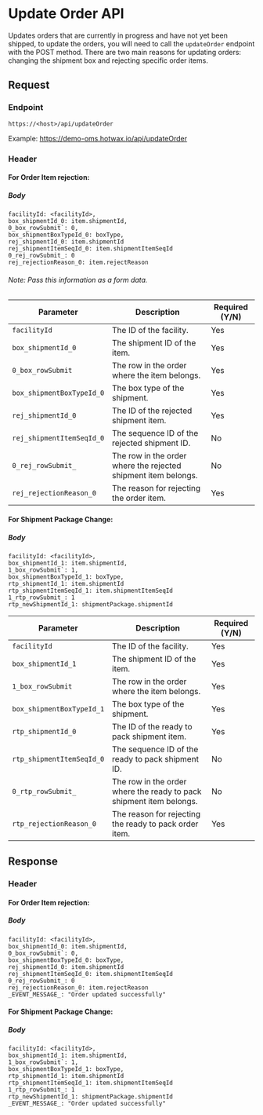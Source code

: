 # Update Order API

Updates orders that are currently in progress and have not yet been shipped, to update the orders, you will need to call the `updateOrder` endpoint with the POST method. There are two main reasons for updating orders: changing the shipment box and rejecting specific order items. 

## Request

### Endpoint

`https://<host>/api/updateOrder`

Example: https://demo-oms.hotwax.io/api/updateOrder

### Header

#### For Order Item rejection: 

##### Body

```
facilityId: <facilityId>,
box_shipmentId_0: item.shipmentId,
0_box_rowSubmit`: 0,
box_shipmentBoxTypeId_0: boxType,
rej_shipmentId_0: item.shipmentId
rej_shipmentItemSeqId_0: item.shipmentItemSeqId
0_rej_rowSubmit_: 0
rej_rejectionReason_0: item.rejectReason
```
###### Note: Pass this information as a form data. 


| Parameter                     | Description                                                       | Required (Y/N) |
| ----------------------------- | ----------------------------------------------------------------- | -------------- |
| `facilityId`                  | The ID of the facility.                                           | Yes            |
| `box_shipmentId_0`            | The shipment ID of the item.                                      | Yes            |
| `0_box_rowSubmit`             | The row in the order where the item belongs.                       | Yes            |
| `box_shipmentBoxTypeId_0`     | The box type of the shipment.                                     | Yes            |
| `rej_shipmentId_0`            | The ID of the rejected shipment item.                             | Yes            |
| `rej_shipmentItemSeqId_0`     | The sequence ID of the rejected shipment ID.                      | No             |
| `0_rej_rowSubmit_`            | The row in the order where the rejected shipment item belongs.    | No             |
| `rej_rejectionReason_0`       | The reason for rejecting the order item.                          | Yes            |

#### For Shipment Package Change: 

##### Body

```
facilityId: <facilityId>,
box_shipmentId_1: item.shipmentId,
1_box_rowSubmit`: 1,
box_shipmentBoxTypeId_1: boxType,
rtp_shipmentId_1: item.shipmentId
rtp_shipmentItemSeqId_1: item.shipmentItemSeqId
1_rtp_rowSubmit_: 1
rtp_newShipmentId_1: shipmentPackage.shipmentId
```

| Parameter                     | Description                                                       | Required (Y/N) |
| ----------------------------- | ----------------------------------------------------------------- | -------------- |
| `facilityId`                  | The ID of the facility.                                           | Yes            |
| `box_shipmentId_1`            | The shipment ID of the item.                                      | Yes            |
| `1_box_rowSubmit`             | The row in the order where the item belongs.                       | Yes            |
| `box_shipmentBoxTypeId_1`     | The box type of the shipment.                                     | Yes            |
| `rtp_shipmentId_0`            | The ID of the ready to pack shipment item.                        | Yes            |
| `rtp_shipmentItemSeqId_0`     | The sequence ID of the ready to pack shipment ID.                 | No             |
| `0_rtp_rowSubmit_`            | The row in the order where the ready to pack shipment item belongs.| No             |
| `rtp_rejectionReason_0`       | The reason for rejecting the ready to pack order item.            | Yes            |


## Response

### Header

#### For Order Item rejection: 

##### Body

```
facilityId: <facilityId>,
box_shipmentId_0: item.shipmentId,
0_box_rowSubmit`: 0,
box_shipmentBoxTypeId_0: boxType,
rej_shipmentId_0: item.shipmentId
rej_shipmentItemSeqId_0: item.shipmentItemSeqId
0_rej_rowSubmit_: 0
rej_rejectionReason_0: item.rejectReason
_EVENT_MESSAGE_: "Order updated successfully"
```

#### For Shipment Package Change: 

##### Body

```
facilityId: <facilityId>,
box_shipmentId_1: item.shipmentId,
1_box_rowSubmit`: 1,
box_shipmentBoxTypeId_1: boxType,
rtp_shipmentId_1: item.shipmentId
rtp_shipmentItemSeqId_1: item.shipmentItemSeqId
1_rtp_rowSubmit_: 1
rtp_newShipmentId_1: shipmentPackage.shipmentId
_EVENT_MESSAGE_: "Order updated successfully"
```

